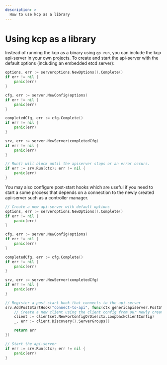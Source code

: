 ```yaml
---
description: >
  How to use kcp as a library
---
```


# Using kcp as a library

Instead of running the kcp as a binary using `go run`, you can include the kcp api-server in your own projects. To create and start the api-server with the default options (including an embedded etcd server):

```go
options, err := serveroptions.NewOptions().Complete()
if err != nil {
    panic(err)
}

cfg, err := server.NewConfig(options)
if err != nil {
    panic(err)
}

completedCfg, err := cfg.Complete()
if err != nil {
    panic(err)
}

srv, err := server.NewServer(completedCfg)
if err != nil {
    panic(err)
}

// Run() will block until the apiserver stops or an error occurs.
if err := srv.Run(ctx); err != nil {
    panic(err)
}
```

You may also configure post-start hooks which are useful if you need to start a some process that depends on a connection to the newly created api-server such as a controller manager.

```go
// Create a new api-server with default options
options, err := serveroptions.NewOptions().Complete()
if err != nil {
    panic(err)
}

cfg, err := server.NewConfig(options)
if err != nil {
    panic(err)
}

completedCfg, err := cfg.Complete()
if err != nil {
    panic(err)
}

srv, err := server.NewServer(completedCfg)
if err != nil {
    panic(err)
}

// Register a post-start hook that connects to the api-server
srv.AddPostStartHook("connect-to-api", func(ctx genericapiserver.PostStartHookContext) error {
    // Create a new client using the client config from our newly created api-server
    client := clientset.NewForConfigOrDie(ctx.LoopbackClientConfig)
    _, err := client.Discovery().ServerGroups()

    return err
})

// Start the api-server
if err := srv.Run(ctx); err != nil {
    panic(err)
}
```
